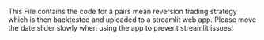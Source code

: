 This File contains the code for a pairs mean reversion trading strategy which is then backtested and uploaded to a streamlit web app. Please move the date slider slowly when using the app to prevent streamlit issues!
